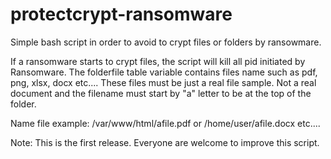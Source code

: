 # protectcrypt-ransomware
Simple bash script in order to avoid to crypt files or folders by ransowmare.

If a ransomware starts to crypt files, the script will kill all pid initiated by Ransomware.
The folderfile table variable contains files name  such as pdf, png, xlsx, docx etc....
These files must be just a real file sample. Not a real document and the filename must start by "a" letter to be at the top of the folder.


Name file example: /var/www/html/afile.pdf or /home/user/afile.docx etc....

Note: This is the first release. Everyone are welcome to improve this script.

